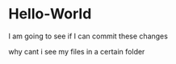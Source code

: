 # Hello-World
I am going to see if I can commit these changes

why cant i see my files in a certain folder
